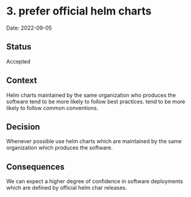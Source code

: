 # 3. prefer official helm charts

Date: 2022-09-05

## Status

Accepted

## Context

Helm charts maintained by the same organization who produces the software tend to be more likely to follow best practices.
tend to be more likely to follow common conventions.

## Decision

Whenever possible use helm charts which are maintained by the same organization which produces the software.

## Consequences

We can expect a higher degree of confidence in software deployments which are defined by official helm char releases.
